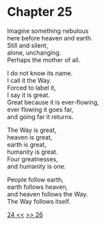 # Chapter 25

Imagine something nebulous  
here before heaven and earth.  
Still and silent,  
alone, unchanging.  
Perhaps the mother of all.

I do not know its name.  
I call it the Way.  
Forced to label it,  
I say it is great.  
Great because it is ever-flowing,  
ever flowing it goes far,  
and going far it returns.

The Way is great,  
heaven is great,  
earth is great,  
humanity is great.  
Four greatnesses,  
and humanity is one.

People follow earth,  
earth follows heaven,  
and heaven follows the Way.  
The Way follows itself.

[24 <<](24.md)  [>> 26](26.md)
